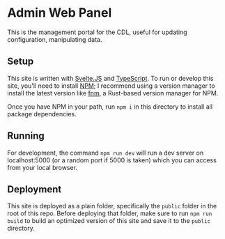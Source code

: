 # Admin Web Panel
This is the management portal for the CDL, useful for updating configuration, manipulating data.

## Setup
This site is written with [Svelte.JS][svelte] and [TypeScript][ts]. To run or develop this site, you'll need to install [NPM][npm]; I recommend using a version manager to install the latest version like [fnm][fnm], a Rust-based version manager for NPM.

Once you have NPM in your path, run `npm i` in this directory to install all package dependencies.

## Running
For development, the command `npm run dev` will run a dev server on localhost:5000 (or a random port if 5000 is taken) which you can access from your local browser.

## Deployment
This site is deployed as a plain folder, specifically the `public` folder in the root of this repo. Before deploying that folder, make sure to run `npm run build` to build an optimized version of this site and save it to the `public` directory.

[svelte]: https://svelte.dev/
[ts]: https://www.typescriptlang.org/
[npm]: https://npmjs.com/
[fnm]: https://github.com/Schniz/fnm
